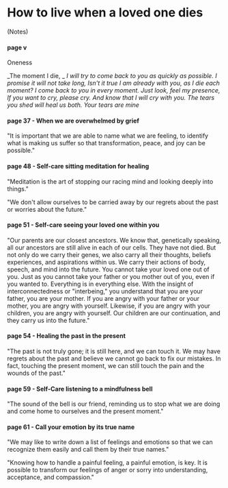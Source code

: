 # How to live when a loved one dies
(Notes)

#### page v

Oneness

_The moment I die,  _
_I will try to come back to you_
_as quickly as possible._
_I promise it will not take long,_
_Isn't it true_
_I am already with you,_
_as I die each moment?_
_I come back to you_
_in every moment._
_Just look,_
_feel my presence,_
_If you want to cry,_
_please cry._
_And know_
_that I will cry with you._
_The tears you shed will heal us both._
_Your tears are mine_

#### page 37 - When we are overwhelmed by grief

"It is important that we are able to name what we are feeling, to identify what is making us suffer so that transformation, peace, and joy can be possible."

#### page 48 - Self-care sitting meditation for healing

"Meditation is the art of stopping our racing mind and looking deeply into things."

"We don't allow ourselves to be carried away by our regrets about the past or worries about the future."

#### page 51 - Self-care seeing your loved one within you

"Our parents are our closest ancestors. We know that, genetically speaking, all our ancestors are still alive in each of our cells. They have not died. But not only do we carry their genes, we also carry all their thoughts, beliefs experiences, and aspirations within us. We carry their actions of body, speech, and mind into the future. You cannot take your loved one out of you. Just as you cannot take your father or you mother out of you, even if you wanted to. Everything is in everything else. With the insight of interconnectedness or "interbeing," you understand that you are your father, you are your mother. If you are angry with your father or your mother, you are angry with yourself. Likewise, if you are angry with your children, you are angry with yourself. Our children are our continuation, and they carry us into the future."

#### page 54 - Healing the past in the present

"The past is not truly gone; it is still here, and we can touch it. We may have regrets about the past and believe we cannot go back to fix our mistakes. In fact, touching the present moment, we can still touch the pain and the wounds of the past."

#### page 59 - Self-Care listening to a mindfulness bell

"The sound of the bell is our friend, reminding us to stop what we are doing and come home to ourselves and the present moment."

#### page 61 - Call your emotion by its true name

"We may like to write down a list of feelings and emotions so that we can recognize them easily and call them by their true names."

"Knowing how to handle a painful feeling, a painful emotion, is key. It is possible to transform our feelings of anger or sorry into understanding, acceptance, and compassion."  
<!--stackedit_data:
eyJoaXN0b3J5IjpbLTcyMDA5MTUzNCwzMjY5NjkzMzddfQ==
-->